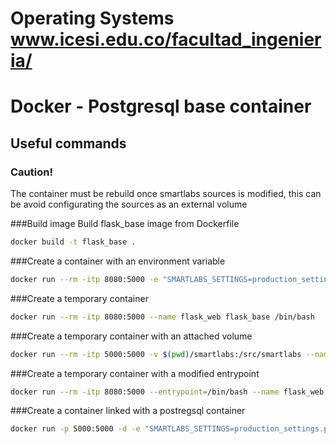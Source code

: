 # Operating Systems www.icesi.edu.co/facultad_ingenieria/

# Docker - Postgresql base container

## Useful commands

### Caution!
The container must be rebuild once smartlabs sources is modified, this can be avoid
configurating the sources as an external volume

###Build image
Build flask_base image from Dockerfile

```sh
docker build -t flask_base .
```

###Create a container with an environment variable

```sh
docker run --rm -itp 8080:5000 -e "SMARTLABS_SETTINGS=production_settings.py" --name flask_web flask_base /bin/bash
```

###Create a temporary container

```sh
docker run --rm -itp 8080:5000 --name flask_web flask_base /bin/bash
```

###Create a temporary container with an attached volume

```sh
docker run --rm -itp 5000:5000 -v $(pwd)/smartlabs:/src/smartlabs --name flask_web ubuntu /bin/bash
```

###Create a temporary container with a modified entrypoint

```sh
docker run --rm -itp 8080:5000 --entrypoint=/bin/bash --name flask_web flask_base
```

###Create a container linked with a postregsql container

```sh
docker run -p 5000:5000 -d -e "SMARTLABS_SETTINGS=production_settings.py" --name flask_web --link postgresql_database:pg flask_base
```

